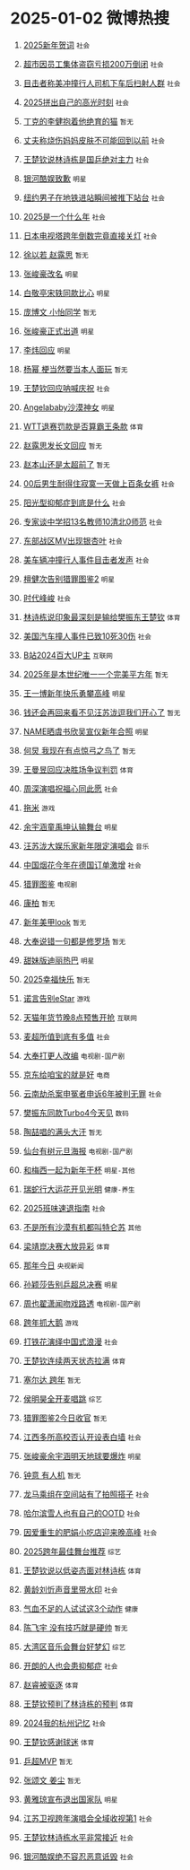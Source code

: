 # 2025-01-02 微博热搜 
1. [2025新年贺词](https://m.weibo.cn/search?containerid=100103type%3D1%26t%3D10%26q%3D%232025%E6%96%B0%E5%B9%B4%E8%B4%BA%E8%AF%8D%23&stream_entry_id=51&isnewpage=1&extparam=seat%3D1%26cate%3D10103%26q%3D%25232025%25E6%2596%25B0%25E5%25B9%25B4%25E8%25B4%25BA%25E8%25AF%258D%2523%26pos%3D0%26filter_type%3Drealtimehot%26stream_entry_id%3D51%26c_type%3D51%26dgr%3D0%26display_time%3D1735769682%26pre_seqid%3D173576968279803224577139) `社会` 

2. [超市因员工集体盗窃亏损200万倒闭](https://m.weibo.cn/search?containerid=100103type%3D1%26t%3D10%26q%3D%23%E8%B6%85%E5%B8%82%E5%9B%A0%E5%91%98%E5%B7%A5%E9%9B%86%E4%BD%93%E7%9B%97%E7%AA%83%E4%BA%8F%E6%8D%9F200%E4%B8%87%E5%80%92%E9%97%AD%23&stream_entry_id=31&isnewpage=1&extparam=seat%3D1%26q%3D%2523%25E8%25B6%2585%25E5%25B8%2582%25E5%259B%25A0%25E5%2591%2598%25E5%25B7%25A5%25E9%259B%2586%25E4%25BD%2593%25E7%259B%2597%25E7%25AA%2583%25E4%25BA%258F%25E6%258D%259F200%25E4%25B8%2587%25E5%2580%2592%25E9%2597%25AD%2523%26flag%3D2%26dgr%3D0%26filter_type%3Drealtimehot%26c_type%3D31%26realpos%3D1%26cate%3D5001%26pos%3D0%26band_rank%3D1%26stream_entry_id%3D31%26lcate%3D5001%26display_time%3D1735769682%26pre_seqid%3D173576968279803224577139) `社会` 

3. [目击者称美冲撞行人司机下车后扫射人群](https://m.weibo.cn/search?containerid=100103type%3D1%26t%3D10%26q%3D%23%E7%9B%AE%E5%87%BB%E8%80%85%E7%A7%B0%E7%BE%8E%E5%86%B2%E6%92%9E%E8%A1%8C%E4%BA%BA%E5%8F%B8%E6%9C%BA%E4%B8%8B%E8%BD%A6%E5%90%8E%E6%89%AB%E5%B0%84%E4%BA%BA%E7%BE%A4%23&stream_entry_id=31&isnewpage=1&extparam=seat%3D1%26q%3D%2523%25E7%259B%25AE%25E5%2587%25BB%25E8%2580%2585%25E7%25A7%25B0%25E7%25BE%258E%25E5%2586%25B2%25E6%2592%259E%25E8%25A1%258C%25E4%25BA%25BA%25E5%258F%25B8%25E6%259C%25BA%25E4%25B8%258B%25E8%25BD%25A6%25E5%2590%258E%25E6%2589%25AB%25E5%25B0%2584%25E4%25BA%25BA%25E7%25BE%25A4%2523%26flag%3D0%26dgr%3D0%26filter_type%3Drealtimehot%26c_type%3D31%26realpos%3D2%26cate%3D5001%26pos%3D1%26band_rank%3D2%26stream_entry_id%3D31%26lcate%3D5001%26display_time%3D1735769682%26pre_seqid%3D173576968279803224577139) `社会` 

4. [2025拼出自己的高光时刻](https://m.weibo.cn/search?containerid=100103type%3D1%26t%3D10%26q%3D%232025%E6%8B%BC%E5%87%BA%E8%87%AA%E5%B7%B1%E7%9A%84%E9%AB%98%E5%85%89%E6%97%B6%E5%88%BB%23&stream_entry_id=31&isnewpage=1&extparam=seat%3D1%26q%3D%25232025%25E6%258B%25BC%25E5%2587%25BA%25E8%2587%25AA%25E5%25B7%25B1%25E7%259A%2584%25E9%25AB%2598%25E5%2585%2589%25E6%2597%25B6%25E5%2588%25BB%2523%26flag%3D0%26dgr%3D0%26filter_type%3Drealtimehot%26c_type%3D31%26realpos%3D3%26cate%3D5001%26pos%3D2%26band_rank%3D3%26stream_entry_id%3D31%26lcate%3D5001%26display_time%3D1735769682%26pre_seqid%3D173576968279803224577139) `社会` 

5. [丁克的李健抱着他绝育的猫](https://m.weibo.cn/search?containerid=100103type%3D1%26t%3D10%26q%3D%E4%B8%81%E5%85%8B%E7%9A%84%E6%9D%8E%E5%81%A5%E6%8A%B1%E7%9D%80%E4%BB%96%E7%BB%9D%E8%82%B2%E7%9A%84%E7%8C%AB&stream_entry_id=31&isnewpage=1&extparam=seat%3D1%26q%3D%25E4%25B8%2581%25E5%2585%258B%25E7%259A%2584%25E6%259D%258E%25E5%2581%25A5%25E6%258A%25B1%25E7%259D%2580%25E4%25BB%2596%25E7%25BB%259D%25E8%2582%25B2%25E7%259A%2584%25E7%258C%25AB%26flag%3D2%26dgr%3D0%26filter_type%3Drealtimehot%26c_type%3D31%26realpos%3D4%26cate%3D5001%26pos%3D3%26band_rank%3D4%26stream_entry_id%3D31%26lcate%3D5001%26display_time%3D1735769682%26pre_seqid%3D173576968279803224577139) `暂无` 

6. [丈夫称烧伤妈妈皮肤不可能回到以前](https://m.weibo.cn/search?containerid=100103type%3D1%26t%3D10%26q%3D%23%E4%B8%88%E5%A4%AB%E7%A7%B0%E7%83%A7%E4%BC%A4%E5%A6%88%E5%A6%88%E7%9A%AE%E8%82%A4%E4%B8%8D%E5%8F%AF%E8%83%BD%E5%9B%9E%E5%88%B0%E4%BB%A5%E5%89%8D%23&stream_entry_id=31&isnewpage=1&extparam=seat%3D1%26q%3D%2523%25E4%25B8%2588%25E5%25A4%25AB%25E7%25A7%25B0%25E7%2583%25A7%25E4%25BC%25A4%25E5%25A6%2588%25E5%25A6%2588%25E7%259A%25AE%25E8%2582%25A4%25E4%25B8%258D%25E5%258F%25AF%25E8%2583%25BD%25E5%259B%259E%25E5%2588%25B0%25E4%25BB%25A5%25E5%2589%258D%2523%26flag%3D0%26dgr%3D0%26filter_type%3Drealtimehot%26c_type%3D31%26realpos%3D5%26cate%3D5001%26pos%3D4%26band_rank%3D5%26stream_entry_id%3D31%26lcate%3D5001%26display_time%3D1735769682%26pre_seqid%3D173576968279803224577139) `社会` 

7. [王楚钦说林诗栋是国乒绝对主力](https://m.weibo.cn/search?containerid=100103type%3D1%26t%3D10%26q%3D%23%E7%8E%8B%E6%A5%9A%E9%92%A6%E8%AF%B4%E6%9E%97%E8%AF%97%E6%A0%8B%E6%98%AF%E5%9B%BD%E4%B9%92%E7%BB%9D%E5%AF%B9%E4%B8%BB%E5%8A%9B%23&stream_entry_id=31&isnewpage=1&extparam=seat%3D1%26q%3D%2523%25E7%258E%258B%25E6%25A5%259A%25E9%2592%25A6%25E8%25AF%25B4%25E6%259E%2597%25E8%25AF%2597%25E6%25A0%258B%25E6%2598%25AF%25E5%259B%25BD%25E4%25B9%2592%25E7%25BB%259D%25E5%25AF%25B9%25E4%25B8%25BB%25E5%258A%259B%2523%26flag%3D0%26dgr%3D0%26filter_type%3Drealtimehot%26c_type%3D31%26realpos%3D6%26cate%3D5001%26pos%3D5%26band_rank%3D6%26stream_entry_id%3D31%26lcate%3D5001%26display_time%3D1735769682%26pre_seqid%3D173576968279803224577139) `社会` 

8. [银河酷娱致歉](https://m.weibo.cn/search?containerid=100103type%3D1%26t%3D10%26q%3D%23%E9%93%B6%E6%B2%B3%E9%85%B7%E5%A8%B1%E8%87%B4%E6%AD%89%23&stream_entry_id=31&isnewpage=1&extparam=seat%3D1%26q%3D%2523%25E9%2593%25B6%25E6%25B2%25B3%25E9%2585%25B7%25E5%25A8%25B1%25E8%2587%25B4%25E6%25AD%2589%2523%26flag%3D16%26dgr%3D0%26filter_type%3Drealtimehot%26c_type%3D31%26realpos%3D7%26cate%3D5001%26pos%3D6%26band_rank%3D7%26stream_entry_id%3D31%26lcate%3D5001%26display_time%3D1735769682%26pre_seqid%3D173576968279803224577139) `明星` 

9. [纽约男子在地铁进站瞬间被推下站台](https://m.weibo.cn/search?containerid=100103type%3D1%26t%3D10%26q%3D%23%E7%BA%BD%E7%BA%A6%E7%94%B7%E5%AD%90%E5%9C%A8%E5%9C%B0%E9%93%81%E8%BF%9B%E7%AB%99%E7%9E%AC%E9%97%B4%E8%A2%AB%E6%8E%A8%E4%B8%8B%E7%AB%99%E5%8F%B0%23&stream_entry_id=31&isnewpage=1&extparam=seat%3D1%26q%3D%2523%25E7%25BA%25BD%25E7%25BA%25A6%25E7%2594%25B7%25E5%25AD%2590%25E5%259C%25A8%25E5%259C%25B0%25E9%2593%2581%25E8%25BF%259B%25E7%25AB%2599%25E7%259E%25AC%25E9%2597%25B4%25E8%25A2%25AB%25E6%258E%25A8%25E4%25B8%258B%25E7%25AB%2599%25E5%258F%25B0%2523%26flag%3D0%26dgr%3D0%26filter_type%3Drealtimehot%26c_type%3D31%26realpos%3D8%26cate%3D5001%26pos%3D7%26band_rank%3D8%26stream_entry_id%3D31%26lcate%3D5001%26display_time%3D1735769682%26pre_seqid%3D173576968279803224577139) `社会` 

10. [2025是一个什么年](https://m.weibo.cn/search?containerid=100103type%3D1%26t%3D10%26q%3D%232025%E6%98%AF%E4%B8%80%E4%B8%AA%E4%BB%80%E4%B9%88%E5%B9%B4%23&stream_entry_id=31&isnewpage=1&extparam=seat%3D1%26q%3D%25232025%25E6%2598%25AF%25E4%25B8%2580%25E4%25B8%25AA%25E4%25BB%2580%25E4%25B9%2588%25E5%25B9%25B4%2523%26flag%3D0%26dgr%3D0%26filter_type%3Drealtimehot%26c_type%3D31%26realpos%3D9%26cate%3D5001%26pos%3D8%26band_rank%3D9%26stream_entry_id%3D31%26lcate%3D5001%26display_time%3D1735769682%26pre_seqid%3D173576968279803224577139) `社会` 

11. [日本电视塔跨年倒数完竟直接关灯](https://m.weibo.cn/search?containerid=100103type%3D1%26t%3D10%26q%3D%23%E6%97%A5%E6%9C%AC%E7%94%B5%E8%A7%86%E5%A1%94%E8%B7%A8%E5%B9%B4%E5%80%92%E6%95%B0%E5%AE%8C%E7%AB%9F%E7%9B%B4%E6%8E%A5%E5%85%B3%E7%81%AF%23&stream_entry_id=31&isnewpage=1&extparam=seat%3D1%26q%3D%2523%25E6%2597%25A5%25E6%259C%25AC%25E7%2594%25B5%25E8%25A7%2586%25E5%25A1%2594%25E8%25B7%25A8%25E5%25B9%25B4%25E5%2580%2592%25E6%2595%25B0%25E5%25AE%258C%25E7%25AB%259F%25E7%259B%25B4%25E6%258E%25A5%25E5%2585%25B3%25E7%2581%25AF%2523%26flag%3D0%26dgr%3D0%26filter_type%3Drealtimehot%26c_type%3D31%26realpos%3D10%26cate%3D5001%26pos%3D9%26band_rank%3D10%26stream_entry_id%3D31%26lcate%3D5001%26display_time%3D1735769682%26pre_seqid%3D173576968279803224577139) `社会` 

12. [徐以若 赵露思](https://m.weibo.cn/search?containerid=100103type%3D1%26t%3D10%26q%3D%E5%BE%90%E4%BB%A5%E8%8B%A5+%E8%B5%B5%E9%9C%B2%E6%80%9D&stream_entry_id=31&isnewpage=1&extparam=seat%3D1%26q%3D%25E5%25BE%2590%25E4%25BB%25A5%25E8%258B%25A5%2520%25E8%25B5%25B5%25E9%259C%25B2%25E6%2580%259D%26flag%3D2%26dgr%3D0%26filter_type%3Drealtimehot%26c_type%3D31%26realpos%3D11%26cate%3D5001%26pos%3D10%26band_rank%3D11%26stream_entry_id%3D31%26lcate%3D5001%26display_time%3D1735769682%26pre_seqid%3D173576968279803224577139) `暂无` 

13. [张峻豪改名](https://m.weibo.cn/search?containerid=100103type%3D1%26t%3D10%26q%3D%23%E5%BC%A0%E5%B3%BB%E8%B1%AA%E6%94%B9%E5%90%8D%23&stream_entry_id=31&isnewpage=1&extparam=seat%3D1%26q%3D%2523%25E5%25BC%25A0%25E5%25B3%25BB%25E8%25B1%25AA%25E6%2594%25B9%25E5%2590%258D%2523%26flag%3D0%26dgr%3D0%26filter_type%3Drealtimehot%26c_type%3D31%26realpos%3D12%26cate%3D5001%26pos%3D11%26band_rank%3D12%26stream_entry_id%3D31%26lcate%3D5001%26display_time%3D1735769682%26pre_seqid%3D173576968279803224577139) `明星` 

14. [白敬亭宋轶同款比心](https://m.weibo.cn/search?containerid=100103type%3D1%26t%3D10%26q%3D%23%E7%99%BD%E6%95%AC%E4%BA%AD%E5%AE%8B%E8%BD%B6%E5%90%8C%E6%AC%BE%E6%AF%94%E5%BF%83%23&stream_entry_id=31&isnewpage=1&extparam=seat%3D1%26q%3D%2523%25E7%2599%25BD%25E6%2595%25AC%25E4%25BA%25AD%25E5%25AE%258B%25E8%25BD%25B6%25E5%2590%258C%25E6%25AC%25BE%25E6%25AF%2594%25E5%25BF%2583%2523%26flag%3D0%26dgr%3D0%26filter_type%3Drealtimehot%26c_type%3D31%26realpos%3D13%26cate%3D5001%26pos%3D12%26band_rank%3D13%26stream_entry_id%3D31%26lcate%3D5001%26display_time%3D1735769682%26pre_seqid%3D173576968279803224577139) `明星` 

15. [庞博文 小怡同学](https://m.weibo.cn/search?containerid=100103type%3D1%26t%3D10%26q%3D%E5%BA%9E%E5%8D%9A%E6%96%87+%E5%B0%8F%E6%80%A1%E5%90%8C%E5%AD%A6&stream_entry_id=31&isnewpage=1&extparam=seat%3D1%26q%3D%25E5%25BA%259E%25E5%258D%259A%25E6%2596%2587%2520%25E5%25B0%258F%25E6%2580%25A1%25E5%2590%258C%25E5%25AD%25A6%26flag%3D0%26dgr%3D0%26filter_type%3Drealtimehot%26c_type%3D31%26realpos%3D14%26cate%3D5001%26pos%3D13%26band_rank%3D14%26stream_entry_id%3D31%26lcate%3D5001%26display_time%3D1735769682%26pre_seqid%3D173576968279803224577139) `暂无` 

16. [张峻豪正式出道](https://m.weibo.cn/search?containerid=100103type%3D1%26t%3D10%26q%3D%23%E5%BC%A0%E5%B3%BB%E8%B1%AA%E6%AD%A3%E5%BC%8F%E5%87%BA%E9%81%93%23&stream_entry_id=31&isnewpage=1&extparam=seat%3D1%26q%3D%2523%25E5%25BC%25A0%25E5%25B3%25BB%25E8%25B1%25AA%25E6%25AD%25A3%25E5%25BC%258F%25E5%2587%25BA%25E9%2581%2593%2523%26flag%3D0%26dgr%3D0%26filter_type%3Drealtimehot%26c_type%3D31%26realpos%3D15%26cate%3D5001%26pos%3D14%26band_rank%3D15%26stream_entry_id%3D31%26lcate%3D5001%26display_time%3D1735769682%26pre_seqid%3D173576968279803224577139) `明星` 

17. [李炜回应](https://m.weibo.cn/search?containerid=100103type%3D1%26t%3D10%26q%3D%23%E6%9D%8E%E7%82%9C%E5%9B%9E%E5%BA%94%23&stream_entry_id=31&isnewpage=1&extparam=seat%3D1%26q%3D%2523%25E6%259D%258E%25E7%2582%259C%25E5%259B%259E%25E5%25BA%2594%2523%26flag%3D0%26dgr%3D0%26filter_type%3Drealtimehot%26c_type%3D31%26realpos%3D16%26cate%3D5001%26pos%3D15%26band_rank%3D16%26stream_entry_id%3D31%26lcate%3D5001%26display_time%3D1735769682%26pre_seqid%3D173576968279803224577139) `明星` 

18. [杨幂 梗当然要当本人面玩](https://m.weibo.cn/search?containerid=100103type%3D1%26t%3D10%26q%3D%E6%9D%A8%E5%B9%82+%E6%A2%97%E5%BD%93%E7%84%B6%E8%A6%81%E5%BD%93%E6%9C%AC%E4%BA%BA%E9%9D%A2%E7%8E%A9&stream_entry_id=31&isnewpage=1&extparam=seat%3D1%26q%3D%25E6%259D%25A8%25E5%25B9%2582%2520%25E6%25A2%2597%25E5%25BD%2593%25E7%2584%25B6%25E8%25A6%2581%25E5%25BD%2593%25E6%259C%25AC%25E4%25BA%25BA%25E9%259D%25A2%25E7%258E%25A9%26flag%3D0%26dgr%3D0%26filter_type%3Drealtimehot%26c_type%3D31%26realpos%3D17%26cate%3D5001%26pos%3D16%26band_rank%3D17%26stream_entry_id%3D31%26lcate%3D5001%26display_time%3D1735769682%26pre_seqid%3D173576968279803224577139) `暂无` 

19. [王楚钦回应呐喊庆祝](https://m.weibo.cn/search?containerid=100103type%3D1%26t%3D10%26q%3D%23%E7%8E%8B%E6%A5%9A%E9%92%A6%E5%9B%9E%E5%BA%94%E5%91%90%E5%96%8A%E5%BA%86%E7%A5%9D%23&stream_entry_id=31&isnewpage=1&extparam=seat%3D1%26q%3D%2523%25E7%258E%258B%25E6%25A5%259A%25E9%2592%25A6%25E5%259B%259E%25E5%25BA%2594%25E5%2591%2590%25E5%2596%258A%25E5%25BA%2586%25E7%25A5%259D%2523%26flag%3D0%26dgr%3D0%26filter_type%3Drealtimehot%26c_type%3D31%26realpos%3D18%26cate%3D5001%26pos%3D17%26band_rank%3D18%26stream_entry_id%3D31%26lcate%3D5001%26display_time%3D1735769682%26pre_seqid%3D173576968279803224577139) `社会` 

20. [Angelababy沙漠神女](https://m.weibo.cn/search?containerid=100103type%3D1%26t%3D10%26q%3D%23Angelababy%E6%B2%99%E6%BC%A0%E7%A5%9E%E5%A5%B3%23&stream_entry_id=31&isnewpage=1&extparam=seat%3D1%26q%3D%2523Angelababy%25E6%25B2%2599%25E6%25BC%25A0%25E7%25A5%259E%25E5%25A5%25B3%2523%26flag%3D0%26dgr%3D0%26filter_type%3Drealtimehot%26c_type%3D31%26realpos%3D19%26cate%3D5001%26pos%3D18%26band_rank%3D19%26stream_entry_id%3D31%26lcate%3D5001%26display_time%3D1735769682%26pre_seqid%3D173576968279803224577139) `明星` 

21. [WTT退赛罚款是否算霸王条款](https://m.weibo.cn/search?containerid=100103type%3D1%26t%3D10%26q%3D%23WTT%E9%80%80%E8%B5%9B%E7%BD%9A%E6%AC%BE%E6%98%AF%E5%90%A6%E7%AE%97%E9%9C%B8%E7%8E%8B%E6%9D%A1%E6%AC%BE%23&stream_entry_id=31&isnewpage=1&extparam=seat%3D1%26q%3D%2523WTT%25E9%2580%2580%25E8%25B5%259B%25E7%25BD%259A%25E6%25AC%25BE%25E6%2598%25AF%25E5%2590%25A6%25E7%25AE%2597%25E9%259C%25B8%25E7%258E%258B%25E6%259D%25A1%25E6%25AC%25BE%2523%26flag%3D0%26dgr%3D0%26filter_type%3Drealtimehot%26c_type%3D31%26realpos%3D20%26cate%3D5001%26pos%3D19%26band_rank%3D20%26stream_entry_id%3D31%26lcate%3D5001%26display_time%3D1735769682%26pre_seqid%3D173576968279803224577139) `体育` 

22. [赵露思发长文回应](https://m.weibo.cn/search?containerid=100103type%3D1%26t%3D10%26q%3D%E8%B5%B5%E9%9C%B2%E6%80%9D%E5%8F%91%E9%95%BF%E6%96%87%E5%9B%9E%E5%BA%94&stream_entry_id=31&isnewpage=1&extparam=seat%3D1%26q%3D%25E8%25B5%25B5%25E9%259C%25B2%25E6%2580%259D%25E5%258F%2591%25E9%2595%25BF%25E6%2596%2587%25E5%259B%259E%25E5%25BA%2594%26flag%3D2%26dgr%3D0%26filter_type%3Drealtimehot%26c_type%3D31%26realpos%3D21%26cate%3D5001%26pos%3D20%26band_rank%3D21%26stream_entry_id%3D31%26lcate%3D5001%26display_time%3D1735769682%26pre_seqid%3D173576968279803224577139) `暂无` 

23. [赵本山还是太超前了](https://m.weibo.cn/search?containerid=100103type%3D1%26t%3D10%26q%3D%E8%B5%B5%E6%9C%AC%E5%B1%B1%E8%BF%98%E6%98%AF%E5%A4%AA%E8%B6%85%E5%89%8D%E4%BA%86&stream_entry_id=31&isnewpage=1&extparam=seat%3D1%26q%3D%25E8%25B5%25B5%25E6%259C%25AC%25E5%25B1%25B1%25E8%25BF%2598%25E6%2598%25AF%25E5%25A4%25AA%25E8%25B6%2585%25E5%2589%258D%25E4%25BA%2586%26flag%3D0%26dgr%3D0%26filter_type%3Drealtimehot%26c_type%3D31%26realpos%3D22%26cate%3D5001%26pos%3D21%26band_rank%3D22%26stream_entry_id%3D31%26lcate%3D5001%26display_time%3D1735769682%26pre_seqid%3D173576968279803224577139) `暂无` 

24. [00后男生耐得住寂寞一天做上百条女裤](https://m.weibo.cn/search?containerid=100103type%3D1%26t%3D10%26q%3D%2300%E5%90%8E%E7%94%B7%E7%94%9F%E8%80%90%E5%BE%97%E4%BD%8F%E5%AF%82%E5%AF%9E%E4%B8%80%E5%A4%A9%E5%81%9A%E4%B8%8A%E7%99%BE%E6%9D%A1%E5%A5%B3%E8%A3%A4%23&stream_entry_id=31&isnewpage=1&extparam=seat%3D1%26q%3D%252300%25E5%2590%258E%25E7%2594%25B7%25E7%2594%259F%25E8%2580%2590%25E5%25BE%2597%25E4%25BD%258F%25E5%25AF%2582%25E5%25AF%259E%25E4%25B8%2580%25E5%25A4%25A9%25E5%2581%259A%25E4%25B8%258A%25E7%2599%25BE%25E6%259D%25A1%25E5%25A5%25B3%25E8%25A3%25A4%2523%26flag%3D0%26dgr%3D0%26filter_type%3Drealtimehot%26c_type%3D31%26realpos%3D23%26cate%3D5001%26pos%3D22%26band_rank%3D23%26stream_entry_id%3D31%26lcate%3D5001%26display_time%3D1735769682%26pre_seqid%3D173576968279803224577139) `社会` 

25. [阳光型抑郁症到底是什么](https://m.weibo.cn/search?containerid=100103type%3D1%26t%3D10%26q%3D%23%E9%98%B3%E5%85%89%E5%9E%8B%E6%8A%91%E9%83%81%E7%97%87%E5%88%B0%E5%BA%95%E6%98%AF%E4%BB%80%E4%B9%88%23&stream_entry_id=31&isnewpage=1&extparam=seat%3D1%26q%3D%2523%25E9%2598%25B3%25E5%2585%2589%25E5%259E%258B%25E6%258A%2591%25E9%2583%2581%25E7%2597%2587%25E5%2588%25B0%25E5%25BA%2595%25E6%2598%25AF%25E4%25BB%2580%25E4%25B9%2588%2523%26flag%3D0%26dgr%3D0%26filter_type%3Drealtimehot%26c_type%3D31%26realpos%3D24%26cate%3D5001%26pos%3D23%26band_rank%3D24%26stream_entry_id%3D31%26lcate%3D5001%26display_time%3D1735769682%26pre_seqid%3D173576968279803224577139) `社会` 

26. [专家谈中学招13名教师10清北0师范](https://m.weibo.cn/search?containerid=100103type%3D1%26t%3D10%26q%3D%23%E4%B8%93%E5%AE%B6%E8%B0%88%E4%B8%AD%E5%AD%A6%E6%8B%9B13%E5%90%8D%E6%95%99%E5%B8%8810%E6%B8%85%E5%8C%970%E5%B8%88%E8%8C%83%23&stream_entry_id=31&isnewpage=1&extparam=seat%3D1%26q%3D%2523%25E4%25B8%2593%25E5%25AE%25B6%25E8%25B0%2588%25E4%25B8%25AD%25E5%25AD%25A6%25E6%258B%259B13%25E5%2590%258D%25E6%2595%2599%25E5%25B8%258810%25E6%25B8%2585%25E5%258C%25970%25E5%25B8%2588%25E8%258C%2583%2523%26flag%3D1%26dgr%3D0%26filter_type%3Drealtimehot%26c_type%3D31%26realpos%3D25%26cate%3D5001%26pos%3D24%26band_rank%3D25%26stream_entry_id%3D31%26lcate%3D5001%26display_time%3D1735769682%26pre_seqid%3D173576968279803224577139) `社会` 

27. [东部战区MV出现银杏叶](https://m.weibo.cn/search?containerid=100103type%3D1%26t%3D10%26q%3D%23%E4%B8%9C%E9%83%A8%E6%88%98%E5%8C%BAMV%E5%87%BA%E7%8E%B0%E9%93%B6%E6%9D%8F%E5%8F%B6%23&stream_entry_id=31&isnewpage=1&extparam=seat%3D1%26q%3D%2523%25E4%25B8%259C%25E9%2583%25A8%25E6%2588%2598%25E5%258C%25BAMV%25E5%2587%25BA%25E7%258E%25B0%25E9%2593%25B6%25E6%259D%258F%25E5%258F%25B6%2523%26flag%3D0%26dgr%3D0%26filter_type%3Drealtimehot%26c_type%3D31%26realpos%3D26%26cate%3D5001%26pos%3D25%26band_rank%3D26%26stream_entry_id%3D31%26lcate%3D5001%26display_time%3D1735769682%26pre_seqid%3D173576968279803224577139) `社会` 

28. [美车辆冲撞行人事件目击者发声](https://m.weibo.cn/search?containerid=100103type%3D1%26t%3D10%26q%3D%23%E7%BE%8E%E8%BD%A6%E8%BE%86%E5%86%B2%E6%92%9E%E8%A1%8C%E4%BA%BA%E4%BA%8B%E4%BB%B6%E7%9B%AE%E5%87%BB%E8%80%85%E5%8F%91%E5%A3%B0%23&stream_entry_id=31&isnewpage=1&extparam=seat%3D1%26q%3D%2523%25E7%25BE%258E%25E8%25BD%25A6%25E8%25BE%2586%25E5%2586%25B2%25E6%2592%259E%25E8%25A1%258C%25E4%25BA%25BA%25E4%25BA%258B%25E4%25BB%25B6%25E7%259B%25AE%25E5%2587%25BB%25E8%2580%2585%25E5%258F%2591%25E5%25A3%25B0%2523%26flag%3D0%26dgr%3D0%26filter_type%3Drealtimehot%26c_type%3D31%26realpos%3D27%26cate%3D5001%26pos%3D26%26band_rank%3D27%26stream_entry_id%3D31%26lcate%3D5001%26display_time%3D1735769682%26pre_seqid%3D173576968279803224577139) `社会` 

29. [檀健次告别猎罪图鉴2](https://m.weibo.cn/search?containerid=100103type%3D1%26t%3D10%26q%3D%23%E6%AA%80%E5%81%A5%E6%AC%A1%E5%91%8A%E5%88%AB%E7%8C%8E%E7%BD%AA%E5%9B%BE%E9%89%B42%23&stream_entry_id=31&isnewpage=1&extparam=seat%3D1%26q%3D%2523%25E6%25AA%2580%25E5%2581%25A5%25E6%25AC%25A1%25E5%2591%258A%25E5%2588%25AB%25E7%258C%258E%25E7%25BD%25AA%25E5%259B%25BE%25E9%2589%25B42%2523%26flag%3D0%26dgr%3D0%26filter_type%3Drealtimehot%26c_type%3D31%26realpos%3D28%26cate%3D5001%26pos%3D27%26band_rank%3D28%26stream_entry_id%3D31%26lcate%3D5001%26display_time%3D1735769682%26pre_seqid%3D173576968279803224577139) `明星` 

30. [时代峰峻](https://m.weibo.cn/search?containerid=100103type%3D1%26t%3D10%26q%3D%E6%97%B6%E4%BB%A3%E5%B3%B0%E5%B3%BB&stream_entry_id=31&isnewpage=1&extparam=seat%3D1%26q%3D%25E6%2597%25B6%25E4%25BB%25A3%25E5%25B3%25B0%25E5%25B3%25BB%26flag%3D0%26dgr%3D0%26filter_type%3Drealtimehot%26c_type%3D31%26realpos%3D29%26cate%3D5001%26pos%3D28%26band_rank%3D29%26stream_entry_id%3D31%26lcate%3D5001%26display_time%3D1735769682%26pre_seqid%3D173576968279803224577139) `社会` 

31. [林诗栋说印象最深刻是输给樊振东王楚钦](https://m.weibo.cn/search?containerid=100103type%3D1%26t%3D10%26q%3D%23%E6%9E%97%E8%AF%97%E6%A0%8B%E8%AF%B4%E5%8D%B0%E8%B1%A1%E6%9C%80%E6%B7%B1%E5%88%BB%E6%98%AF%E8%BE%93%E7%BB%99%E6%A8%8A%E6%8C%AF%E4%B8%9C%E7%8E%8B%E6%A5%9A%E9%92%A6%23&stream_entry_id=31&isnewpage=1&extparam=seat%3D1%26q%3D%2523%25E6%259E%2597%25E8%25AF%2597%25E6%25A0%258B%25E8%25AF%25B4%25E5%258D%25B0%25E8%25B1%25A1%25E6%259C%2580%25E6%25B7%25B1%25E5%2588%25BB%25E6%2598%25AF%25E8%25BE%2593%25E7%25BB%2599%25E6%25A8%258A%25E6%258C%25AF%25E4%25B8%259C%25E7%258E%258B%25E6%25A5%259A%25E9%2592%25A6%2523%26flag%3D0%26dgr%3D0%26filter_type%3Drealtimehot%26c_type%3D31%26realpos%3D30%26cate%3D5001%26pos%3D29%26band_rank%3D30%26stream_entry_id%3D31%26lcate%3D5001%26display_time%3D1735769682%26pre_seqid%3D173576968279803224577139) `体育` 

32. [美国汽车撞人事件已致10死30伤](https://m.weibo.cn/search?containerid=100103type%3D1%26t%3D10%26q%3D%23%E7%BE%8E%E5%9B%BD%E6%B1%BD%E8%BD%A6%E6%92%9E%E4%BA%BA%E4%BA%8B%E4%BB%B6%E5%B7%B2%E8%87%B410%E6%AD%BB30%E4%BC%A4%23&stream_entry_id=31&isnewpage=1&extparam=seat%3D1%26q%3D%2523%25E7%25BE%258E%25E5%259B%25BD%25E6%25B1%25BD%25E8%25BD%25A6%25E6%2592%259E%25E4%25BA%25BA%25E4%25BA%258B%25E4%25BB%25B6%25E5%25B7%25B2%25E8%2587%25B410%25E6%25AD%25BB30%25E4%25BC%25A4%2523%26flag%3D0%26dgr%3D0%26filter_type%3Drealtimehot%26c_type%3D31%26realpos%3D31%26cate%3D5001%26pos%3D30%26band_rank%3D31%26stream_entry_id%3D31%26lcate%3D5001%26display_time%3D1735769682%26pre_seqid%3D173576968279803224577139) `社会` 

33. [B站2024百大UP主](https://m.weibo.cn/search?containerid=100103type%3D1%26t%3D10%26q%3D%23B%E7%AB%992024%E7%99%BE%E5%A4%A7UP%E4%B8%BB%23&stream_entry_id=31&isnewpage=1&extparam=seat%3D1%26q%3D%2523B%25E7%25AB%25992024%25E7%2599%25BE%25E5%25A4%25A7UP%25E4%25B8%25BB%2523%26flag%3D0%26dgr%3D0%26filter_type%3Drealtimehot%26c_type%3D31%26realpos%3D32%26cate%3D5001%26pos%3D31%26band_rank%3D32%26stream_entry_id%3D31%26lcate%3D5001%26display_time%3D1735769682%26pre_seqid%3D173576968279803224577139) `互联网` 

34. [2025年是本世纪唯一一个完美平方年](https://m.weibo.cn/search?containerid=100103type%3D1%26t%3D10%26q%3D2025%E5%B9%B4%E6%98%AF%E6%9C%AC%E4%B8%96%E7%BA%AA%E5%94%AF%E4%B8%80%E4%B8%80%E4%B8%AA%E5%AE%8C%E7%BE%8E%E5%B9%B3%E6%96%B9%E5%B9%B4&stream_entry_id=31&isnewpage=1&extparam=seat%3D1%26q%3D2025%25E5%25B9%25B4%25E6%2598%25AF%25E6%259C%25AC%25E4%25B8%2596%25E7%25BA%25AA%25E5%2594%25AF%25E4%25B8%2580%25E4%25B8%2580%25E4%25B8%25AA%25E5%25AE%258C%25E7%25BE%258E%25E5%25B9%25B3%25E6%2596%25B9%25E5%25B9%25B4%26flag%3D0%26dgr%3D0%26filter_type%3Drealtimehot%26c_type%3D31%26realpos%3D33%26cate%3D5001%26pos%3D32%26band_rank%3D33%26stream_entry_id%3D31%26lcate%3D5001%26display_time%3D1735769682%26pre_seqid%3D173576968279803224577139) `暂无` 

35. [王一博新年快乐勇攀高峰](https://m.weibo.cn/search?containerid=100103type%3D1%26t%3D10%26q%3D%23%E7%8E%8B%E4%B8%80%E5%8D%9A%E6%96%B0%E5%B9%B4%E5%BF%AB%E4%B9%90%E5%8B%87%E6%94%80%E9%AB%98%E5%B3%B0%23&stream_entry_id=31&isnewpage=1&extparam=seat%3D1%26q%3D%2523%25E7%258E%258B%25E4%25B8%2580%25E5%258D%259A%25E6%2596%25B0%25E5%25B9%25B4%25E5%25BF%25AB%25E4%25B9%2590%25E5%258B%2587%25E6%2594%2580%25E9%25AB%2598%25E5%25B3%25B0%2523%26flag%3D1%26dgr%3D0%26filter_type%3Drealtimehot%26c_type%3D31%26realpos%3D34%26cate%3D5001%26pos%3D33%26band_rank%3D34%26stream_entry_id%3D31%26lcate%3D5001%26display_time%3D1735769682%26pre_seqid%3D173576968279803224577139) `明星` 

36. [钱还会再回来看不见汪苏泷逗我们开心了](https://m.weibo.cn/search?containerid=100103type%3D1%26t%3D10%26q%3D%E9%92%B1%E8%BF%98%E4%BC%9A%E5%86%8D%E5%9B%9E%E6%9D%A5%E7%9C%8B%E4%B8%8D%E8%A7%81%E6%B1%AA%E8%8B%8F%E6%B3%B7%E9%80%97%E6%88%91%E4%BB%AC%E5%BC%80%E5%BF%83%E4%BA%86&stream_entry_id=31&isnewpage=1&extparam=seat%3D1%26q%3D%25E9%2592%25B1%25E8%25BF%2598%25E4%25BC%259A%25E5%2586%258D%25E5%259B%259E%25E6%259D%25A5%25E7%259C%258B%25E4%25B8%258D%25E8%25A7%2581%25E6%25B1%25AA%25E8%258B%258F%25E6%25B3%25B7%25E9%2580%2597%25E6%2588%2591%25E4%25BB%25AC%25E5%25BC%2580%25E5%25BF%2583%25E4%25BA%2586%26flag%3D0%26dgr%3D0%26filter_type%3Drealtimehot%26c_type%3D31%26realpos%3D35%26cate%3D5001%26pos%3D34%26band_rank%3D35%26stream_entry_id%3D31%26lcate%3D5001%26display_time%3D1735769682%26pre_seqid%3D173576968279803224577139) `暂无` 

37. [NAME晒虞书欣吴宣仪新年合照](https://m.weibo.cn/search?containerid=100103type%3D1%26t%3D10%26q%3DNAME%E6%99%92%E8%99%9E%E4%B9%A6%E6%AC%A3%E5%90%B4%E5%AE%A3%E4%BB%AA%E6%96%B0%E5%B9%B4%E5%90%88%E7%85%A7&stream_entry_id=31&isnewpage=1&extparam=seat%3D1%26q%3DNAME%25E6%2599%2592%25E8%2599%259E%25E4%25B9%25A6%25E6%25AC%25A3%25E5%2590%25B4%25E5%25AE%25A3%25E4%25BB%25AA%25E6%2596%25B0%25E5%25B9%25B4%25E5%2590%2588%25E7%2585%25A7%26flag%3D0%26dgr%3D0%26filter_type%3Drealtimehot%26c_type%3D31%26realpos%3D36%26cate%3D5001%26pos%3D35%26band_rank%3D36%26stream_entry_id%3D31%26lcate%3D5001%26display_time%3D1735769682%26pre_seqid%3D173576968279803224577139) `明星` 

38. [何炅 我现在有点惊弓之鸟了](https://m.weibo.cn/search?containerid=100103type%3D1%26t%3D10%26q%3D%E4%BD%95%E7%82%85+%E6%88%91%E7%8E%B0%E5%9C%A8%E6%9C%89%E7%82%B9%E6%83%8A%E5%BC%93%E4%B9%8B%E9%B8%9F%E4%BA%86&stream_entry_id=31&isnewpage=1&extparam=seat%3D1%26q%3D%25E4%25BD%2595%25E7%2582%2585%2520%25E6%2588%2591%25E7%258E%25B0%25E5%259C%25A8%25E6%259C%2589%25E7%2582%25B9%25E6%2583%258A%25E5%25BC%2593%25E4%25B9%258B%25E9%25B8%259F%25E4%25BA%2586%26flag%3D0%26dgr%3D0%26filter_type%3Drealtimehot%26c_type%3D31%26realpos%3D37%26cate%3D5001%26pos%3D36%26band_rank%3D37%26stream_entry_id%3D31%26lcate%3D5001%26display_time%3D1735769682%26pre_seqid%3D173576968279803224577139) `暂无` 

39. [王曼昱回应决胜场争议判罚](https://m.weibo.cn/search?containerid=100103type%3D1%26t%3D10%26q%3D%23%E7%8E%8B%E6%9B%BC%E6%98%B1%E5%9B%9E%E5%BA%94%E5%86%B3%E8%83%9C%E5%9C%BA%E4%BA%89%E8%AE%AE%E5%88%A4%E7%BD%9A%23&stream_entry_id=31&isnewpage=1&extparam=seat%3D1%26q%3D%2523%25E7%258E%258B%25E6%259B%25BC%25E6%2598%25B1%25E5%259B%259E%25E5%25BA%2594%25E5%2586%25B3%25E8%2583%259C%25E5%259C%25BA%25E4%25BA%2589%25E8%25AE%25AE%25E5%2588%25A4%25E7%25BD%259A%2523%26flag%3D0%26dgr%3D0%26filter_type%3Drealtimehot%26c_type%3D31%26realpos%3D38%26cate%3D5001%26pos%3D37%26band_rank%3D38%26stream_entry_id%3D31%26lcate%3D5001%26display_time%3D1735769682%26pre_seqid%3D173576968279803224577139) `体育` 

40. [周深演唱祝福心同此愿](https://m.weibo.cn/search?containerid=100103type%3D1%26t%3D10%26q%3D%23%E5%91%A8%E6%B7%B1%E6%BC%94%E5%94%B1%E7%A5%9D%E7%A6%8F%E5%BF%83%E5%90%8C%E6%AD%A4%E6%84%BF%23&stream_entry_id=31&isnewpage=1&extparam=seat%3D1%26q%3D%2523%25E5%2591%25A8%25E6%25B7%25B1%25E6%25BC%2594%25E5%2594%25B1%25E7%25A5%259D%25E7%25A6%258F%25E5%25BF%2583%25E5%2590%258C%25E6%25AD%25A4%25E6%2584%25BF%2523%26flag%3D0%26dgr%3D0%26filter_type%3Drealtimehot%26c_type%3D31%26realpos%3D39%26cate%3D5001%26pos%3D38%26band_rank%3D39%26stream_entry_id%3D31%26lcate%3D5001%26display_time%3D1735769682%26pre_seqid%3D173576968279803224577139) `社会` 

41. [拖米](https://m.weibo.cn/search?containerid=100103type%3D1%26t%3D10%26q%3D%E6%8B%96%E7%B1%B3&stream_entry_id=31&isnewpage=1&extparam=seat%3D1%26q%3D%25E6%258B%2596%25E7%25B1%25B3%26flag%3D0%26dgr%3D0%26filter_type%3Drealtimehot%26c_type%3D31%26realpos%3D40%26cate%3D5001%26pos%3D39%26band_rank%3D40%26stream_entry_id%3D31%26lcate%3D5001%26display_time%3D1735769682%26pre_seqid%3D173576968279803224577139) `游戏` 

42. [余宇涵童禹坤认输舞台](https://m.weibo.cn/search?containerid=100103type%3D1%26t%3D10%26q%3D%23%E4%BD%99%E5%AE%87%E6%B6%B5%E7%AB%A5%E7%A6%B9%E5%9D%A4%E8%AE%A4%E8%BE%93%E8%88%9E%E5%8F%B0%23&stream_entry_id=31&isnewpage=1&extparam=seat%3D1%26q%3D%2523%25E4%25BD%2599%25E5%25AE%2587%25E6%25B6%25B5%25E7%25AB%25A5%25E7%25A6%25B9%25E5%259D%25A4%25E8%25AE%25A4%25E8%25BE%2593%25E8%2588%259E%25E5%258F%25B0%2523%26flag%3D0%26dgr%3D0%26filter_type%3Drealtimehot%26c_type%3D31%26realpos%3D41%26cate%3D5001%26pos%3D40%26band_rank%3D41%26stream_entry_id%3D31%26lcate%3D5001%26display_time%3D1735769682%26pre_seqid%3D173576968279803224577139) `明星` 

43. [汪苏泷大娱乐家新年限定演唱会](https://m.weibo.cn/search?containerid=100103type%3D1%26t%3D10%26q%3D%23%E6%B1%AA%E8%8B%8F%E6%B3%B7%E5%A4%A7%E5%A8%B1%E4%B9%90%E5%AE%B6%E6%96%B0%E5%B9%B4%E9%99%90%E5%AE%9A%E6%BC%94%E5%94%B1%E4%BC%9A%23&stream_entry_id=31&isnewpage=1&extparam=seat%3D1%26q%3D%2523%25E6%25B1%25AA%25E8%258B%258F%25E6%25B3%25B7%25E5%25A4%25A7%25E5%25A8%25B1%25E4%25B9%2590%25E5%25AE%25B6%25E6%2596%25B0%25E5%25B9%25B4%25E9%2599%2590%25E5%25AE%259A%25E6%25BC%2594%25E5%2594%25B1%25E4%25BC%259A%2523%26flag%3D0%26dgr%3D0%26filter_type%3Drealtimehot%26c_type%3D31%26realpos%3D42%26cate%3D5001%26pos%3D41%26band_rank%3D42%26stream_entry_id%3D31%26lcate%3D5001%26display_time%3D1735769682%26pre_seqid%3D173576968279803224577139) `音乐` 

44. [中国烟花今年在德国订单激增](https://m.weibo.cn/search?containerid=100103type%3D1%26t%3D10%26q%3D%23%E4%B8%AD%E5%9B%BD%E7%83%9F%E8%8A%B1%E4%BB%8A%E5%B9%B4%E5%9C%A8%E5%BE%B7%E5%9B%BD%E8%AE%A2%E5%8D%95%E6%BF%80%E5%A2%9E%23&stream_entry_id=31&isnewpage=1&extparam=seat%3D1%26q%3D%2523%25E4%25B8%25AD%25E5%259B%25BD%25E7%2583%259F%25E8%258A%25B1%25E4%25BB%258A%25E5%25B9%25B4%25E5%259C%25A8%25E5%25BE%25B7%25E5%259B%25BD%25E8%25AE%25A2%25E5%258D%2595%25E6%25BF%2580%25E5%25A2%259E%2523%26flag%3D0%26dgr%3D0%26filter_type%3Drealtimehot%26c_type%3D31%26realpos%3D43%26cate%3D5001%26pos%3D42%26band_rank%3D43%26stream_entry_id%3D31%26lcate%3D5001%26display_time%3D1735769682%26pre_seqid%3D173576968279803224577139) `社会` 

45. [猎罪图鉴](https://m.weibo.cn/search?containerid=100103type%3D1%26t%3D10%26q%3D%E7%8C%8E%E7%BD%AA%E5%9B%BE%E9%89%B4&stream_entry_id=31&isnewpage=1&extparam=seat%3D1%26q%3D%25E7%258C%258E%25E7%25BD%25AA%25E5%259B%25BE%25E9%2589%25B4%26flag%3D0%26dgr%3D0%26filter_type%3Drealtimehot%26c_type%3D31%26realpos%3D44%26cate%3D5001%26pos%3D43%26band_rank%3D44%26stream_entry_id%3D31%26lcate%3D5001%26display_time%3D1735769682%26pre_seqid%3D173576968279803224577139) `电视剧` 

46. [康柏](https://m.weibo.cn/search?containerid=100103type%3D1%26t%3D10%26q%3D%E5%BA%B7%E6%9F%8F&stream_entry_id=31&isnewpage=1&extparam=seat%3D1%26q%3D%25E5%25BA%25B7%25E6%259F%258F%26flag%3D0%26dgr%3D0%26filter_type%3Drealtimehot%26c_type%3D31%26realpos%3D45%26cate%3D5001%26pos%3D44%26band_rank%3D45%26stream_entry_id%3D31%26lcate%3D5001%26display_time%3D1735769682%26pre_seqid%3D173576968279803224577139) `暂无` 

47. [新年美甲look](https://m.weibo.cn/search?containerid=100103type%3D1%26t%3D10%26q%3D%E6%96%B0%E5%B9%B4%E7%BE%8E%E7%94%B2look&stream_entry_id=31&isnewpage=1&extparam=seat%3D1%26q%3D%25E6%2596%25B0%25E5%25B9%25B4%25E7%25BE%258E%25E7%2594%25B2look%26flag%3D0%26dgr%3D0%26filter_type%3Drealtimehot%26c_type%3D31%26realpos%3D46%26cate%3D5001%26pos%3D45%26band_rank%3D46%26stream_entry_id%3D31%26lcate%3D5001%26display_time%3D1735769682%26pre_seqid%3D173576968279803224577139) `暂无` 

48. [大奉说错一句都是修罗场](https://m.weibo.cn/search?containerid=100103type%3D1%26t%3D10%26q%3D%E5%A4%A7%E5%A5%89%E8%AF%B4%E9%94%99%E4%B8%80%E5%8F%A5%E9%83%BD%E6%98%AF%E4%BF%AE%E7%BD%97%E5%9C%BA&stream_entry_id=31&isnewpage=1&extparam=seat%3D1%26q%3D%25E5%25A4%25A7%25E5%25A5%2589%25E8%25AF%25B4%25E9%2594%2599%25E4%25B8%2580%25E5%258F%25A5%25E9%2583%25BD%25E6%2598%25AF%25E4%25BF%25AE%25E7%25BD%2597%25E5%259C%25BA%26flag%3D0%26dgr%3D0%26filter_type%3Drealtimehot%26c_type%3D31%26realpos%3D47%26cate%3D5001%26pos%3D46%26band_rank%3D47%26stream_entry_id%3D31%26lcate%3D5001%26display_time%3D1735769682%26pre_seqid%3D173576968279803224577139) `暂无` 

49. [甜妹版迪丽热巴](https://m.weibo.cn/search?containerid=100103type%3D1%26t%3D10%26q%3D%23%E7%94%9C%E5%A6%B9%E7%89%88%E8%BF%AA%E4%B8%BD%E7%83%AD%E5%B7%B4%23&stream_entry_id=31&isnewpage=1&extparam=seat%3D1%26q%3D%2523%25E7%2594%259C%25E5%25A6%25B9%25E7%2589%2588%25E8%25BF%25AA%25E4%25B8%25BD%25E7%2583%25AD%25E5%25B7%25B4%2523%26flag%3D0%26dgr%3D0%26filter_type%3Drealtimehot%26c_type%3D31%26realpos%3D48%26cate%3D5001%26pos%3D47%26band_rank%3D48%26stream_entry_id%3D31%26lcate%3D5001%26display_time%3D1735769682%26pre_seqid%3D173576968279803224577139) `明星` 

50. [2025幸福快乐](https://m.weibo.cn/search?containerid=100103type%3D1%26t%3D10%26q%3D%232025%E5%B9%B8%E7%A6%8F%E5%BF%AB%E4%B9%90%23&stream_entry_id=31&isnewpage=1&extparam=seat%3D1%26q%3D%25232025%25E5%25B9%25B8%25E7%25A6%258F%25E5%25BF%25AB%25E4%25B9%2590%2523%26flag%3D0%26dgr%3D0%26filter_type%3Drealtimehot%26c_type%3D31%26realpos%3D49%26cate%3D5001%26pos%3D48%26band_rank%3D49%26stream_entry_id%3D31%26lcate%3D5001%26display_time%3D1735769682%26pre_seqid%3D173576968279803224577139) `暂无` 

51. [诺言告别eStar](https://m.weibo.cn/search?containerid=100103type%3D1%26t%3D10%26q%3D%23%E8%AF%BA%E8%A8%80%E5%91%8A%E5%88%ABeStar%23&stream_entry_id=31&isnewpage=1&extparam=seat%3D1%26q%3D%2523%25E8%25AF%25BA%25E8%25A8%2580%25E5%2591%258A%25E5%2588%25ABeStar%2523%26flag%3D0%26dgr%3D0%26filter_type%3Drealtimehot%26c_type%3D31%26realpos%3D50%26cate%3D5001%26pos%3D49%26band_rank%3D50%26stream_entry_id%3D31%26lcate%3D5001%26display_time%3D1735769682%26pre_seqid%3D173576968279803224577139) `游戏` 

52. [天猫年货节晚8点预售开抢](https://m.weibo.cn/search?containerid=100103type%3D1%26t%3D10%26q%3D%23%E5%A4%A9%E7%8C%AB%E5%B9%B4%E8%B4%A7%E8%8A%82%E6%99%9A8%E7%82%B9%E9%A2%84%E5%94%AE%E5%BC%80%E6%8A%A2%23&stream_entry_id=31&isnewpage=1&extparam=seat%3D1%26pos%3D3%26q%3D%2523%25E5%25A4%25A9%25E7%258C%25AB%25E5%25B9%25B4%25E8%25B4%25A7%25E8%258A%2582%25E6%2599%259A8%25E7%2582%25B9%25E9%25A2%2584%25E5%2594%25AE%25E5%25BC%2580%25E6%258A%25A2%2523%26is_ad_pos%3D1%26adid%3D271444%26filter_type%3Drealtimehot%26c_type%3D31%26dgr%3D0%26cate%3D5001%26topic_ad%3D1%26band_rank%3D4%26lcate%3D5001%26stream_entry_id%3D31%26display_time%3D1735769633%26pre_seqid%3D17357696338790317927144) `互联网` 

53. [麦超所值到底有多值](https://m.weibo.cn/search?containerid=100103type%3D1%26t%3D10%26q%3D%23%E9%BA%A6%E8%B6%85%E6%89%80%E5%80%BC%E5%88%B0%E5%BA%95%E6%9C%89%E5%A4%9A%E5%80%BC%23&stream_entry_id=31&isnewpage=1&extparam=seat%3D1%26pos%3D7%26q%3D%2523%25E9%25BA%25A6%25E8%25B6%2585%25E6%2589%2580%25E5%2580%25BC%25E5%2588%25B0%25E5%25BA%2595%25E6%259C%2589%25E5%25A4%259A%25E5%2580%25BC%2523%26is_ad_pos%3D1%26adid%3D271291%26filter_type%3Drealtimehot%26c_type%3D31%26dgr%3D0%26cate%3D5001%26topic_ad%3D1%26band_rank%3D7%26lcate%3D5001%26stream_entry_id%3D31%26display_time%3D1735769633%26pre_seqid%3D17357696338790317927144) `社会` 

54. [大奉打更人改编](https://m.weibo.cn/search?containerid=100103type%3D1%26t%3D10%26q%3D%23%E5%A4%A7%E5%A5%89%E6%89%93%E6%9B%B4%E4%BA%BA%E6%94%B9%E7%BC%96%23&stream_entry_id=31&isnewpage=1&extparam=seat%3D1%26pos%3D50%26q%3D%2523%25E5%25A4%25A7%25E5%25A5%2589%25E6%2589%2593%25E6%259B%25B4%25E4%25BA%25BA%25E6%2594%25B9%25E7%25BC%2596%2523%26dgr%3D0%26flag%3D0%26c_type%3D31%26realpos%3D49%26cate%3D5001%26filter_type%3Drealtimehot%26band_rank%3D49%26lcate%3D5001%26stream_entry_id%3D31%26display_time%3D1735769633%26pre_seqid%3D17357696338790317927144) `电视剧-国产剧` 

55. [京东给咱宝的就是好](https://m.weibo.cn/search?containerid=100103type%3D1%26t%3D10%26q%3D%23%E4%BA%AC%E4%B8%9C%E7%BB%99%E5%92%B1%E5%AE%9D%E7%9A%84%E5%B0%B1%E6%98%AF%E5%A5%BD%23&stream_entry_id=31&isnewpage=1&extparam=seat%3D1%26q%3D%2523%25E4%25BA%25AC%25E4%25B8%259C%25E7%25BB%2599%25E5%2592%25B1%25E5%25AE%259D%25E7%259A%2584%25E5%25B0%25B1%25E6%2598%25AF%25E5%25A5%25BD%2523%26is_ad_pos%3D1%26adid%3D271435%26pos%3D3%26c_type%3D31%26dgr%3D0%26filter_type%3Drealtimehot%26cate%3D5001%26lcate%3D5001%26topic_ad%3D1%26band_rank%3D4%26stream_entry_id%3D31%26display_time%3D1735769586%26pre_seqid%3D17357695866060320609784) `电商` 

56. [云南劫杀案申冤者申诉6年被判无罪](https://m.weibo.cn/search?containerid=100103type%3D1%26t%3D10%26q%3D%23%E4%BA%91%E5%8D%97%E5%8A%AB%E6%9D%80%E6%A1%88%E7%94%B3%E5%86%A4%E8%80%85%E7%94%B3%E8%AF%896%E5%B9%B4%E8%A2%AB%E5%88%A4%E6%97%A0%E7%BD%AA%23&stream_entry_id=31&isnewpage=1&extparam=seat%3D1%26filter_type%3Drealtimehot%26c_type%3D31%26cate%3D5001%26realpos%3D49%26lcate%3D5001%26stream_entry_id%3D31%26band_rank%3D49%26flag%3D0%26q%3D%2523%25E4%25BA%2591%25E5%258D%2597%25E5%258A%25AB%25E6%259D%2580%25E6%25A1%2588%25E7%2594%25B3%25E5%2586%25A4%25E8%2580%2585%25E7%2594%25B3%25E8%25AF%25896%25E5%25B9%25B4%25E8%25A2%25AB%25E5%2588%25A4%25E6%2597%25A0%25E7%25BD%25AA%2523%26dgr%3D0%26pos%3D50%26display_time%3D1735769537%26pre_seqid%3D17357695370780320708086) `社会` 

57. [樊振东同款Turbo4今天见](https://m.weibo.cn/search?containerid=100103type%3D1%26t%3D10%26q%3D%23%E6%A8%8A%E6%8C%AF%E4%B8%9C%E5%90%8C%E6%AC%BETurbo4%E4%BB%8A%E5%A4%A9%E8%A7%81%23&stream_entry_id=31&isnewpage=1&extparam=seat%3D1%26filter_type%3Drealtimehot%26lcate%3D5001%26c_type%3D31%26band_rank%3D4%26cate%3D5001%26dgr%3D0%26is_ad_pos%3D1%26stream_entry_id%3D31%26adid%3D270802%26topic_ad%3D1%26q%3D%2523%25E6%25A8%258A%25E6%258C%25AF%25E4%25B8%259C%25E5%2590%258C%25E6%25AC%25BETurbo4%25E4%25BB%258A%25E5%25A4%25A9%25E8%25A7%2581%2523%26pos%3D3%26display_time%3D1735769488%26pre_seqid%3D173576948801902166576138) `数码` 

58. [陶喆唱的满头大汗](https://m.weibo.cn/search?containerid=100103type%3D1%26t%3D10%26q%3D%E9%99%B6%E5%96%86%E5%94%B1%E7%9A%84%E6%BB%A1%E5%A4%B4%E5%A4%A7%E6%B1%97&stream_entry_id=31&isnewpage=1&extparam=seat%3D1%26cate%3D5001%26pos%3D48%26stream_entry_id%3D31%26c_type%3D31%26band_rank%3D47%26realpos%3D47%26flag%3D0%26q%3D%25E9%2599%25B6%25E5%2596%2586%25E5%2594%25B1%25E7%259A%2584%25E6%25BB%25A1%25E5%25A4%25B4%25E5%25A4%25A7%25E6%25B1%2597%26filter_type%3Drealtimehot%26dgr%3D0%26lcate%3D5001%26display_time%3D1735766099%26pre_seqid%3D17357660991780215511161) `暂无` 

59. [仙台有树元旦海报](https://m.weibo.cn/search?containerid=100103type%3D1%26t%3D10%26q%3D%23%E4%BB%99%E5%8F%B0%E6%9C%89%E6%A0%91%E5%85%83%E6%97%A6%E6%B5%B7%E6%8A%A5%23&stream_entry_id=31&isnewpage=1&extparam=seat%3D1%26cate%3D5001%26pos%3D51%26stream_entry_id%3D31%26c_type%3D31%26band_rank%3D50%26realpos%3D50%26flag%3D0%26q%3D%2523%25E4%25BB%2599%25E5%258F%25B0%25E6%259C%2589%25E6%25A0%2591%25E5%2585%2583%25E6%2597%25A6%25E6%25B5%25B7%25E6%258A%25A5%2523%26filter_type%3Drealtimehot%26dgr%3D0%26lcate%3D5001%26display_time%3D1735766099%26pre_seqid%3D17357660991780215511161) `电视剧-国产剧` 

60. [和梅西一起为新年干杯](https://m.weibo.cn/search?containerid=100103type%3D1%26t%3D10%26q%3D%23%E5%92%8C%E6%A2%85%E8%A5%BF%E4%B8%80%E8%B5%B7%E4%B8%BA%E6%96%B0%E5%B9%B4%E5%B9%B2%E6%9D%AF%23&stream_entry_id=31&isnewpage=1&extparam=seat%3D1%26adid%3D271115%26filter_type%3Drealtimehot%26topic_ad%3D1%26band_rank%3D4%26cate%3D5001%26is_ad_pos%3D1%26stream_entry_id%3D31%26c_type%3D31%26pos%3D3%26q%3D%2523%25E5%2592%258C%25E6%25A2%2585%25E8%25A5%25BF%25E4%25B8%2580%25E8%25B5%25B7%25E4%25B8%25BA%25E6%2596%25B0%25E5%25B9%25B4%25E5%25B9%25B2%25E6%259D%25AF%2523%26dgr%3D0%26lcate%3D5001%26display_time%3D1735766051%26pre_seqid%3D173576605170103207082105) `明星-其他` 

61. [瑞蛇行大运花开见光明](https://m.weibo.cn/search?containerid=100103type%3D1%26t%3D10%26q%3D%23%E7%91%9E%E8%9B%87%E8%A1%8C%E5%A4%A7%E8%BF%90%E8%8A%B1%E5%BC%80%E8%A7%81%E5%85%89%E6%98%8E%23&stream_entry_id=31&isnewpage=1&extparam=seat%3D1%26lcate%3D5001%26filter_type%3Drealtimehot%26pos%3D3%26c_type%3D31%26adid%3D271371%26cate%3D5001%26dgr%3D0%26stream_entry_id%3D31%26band_rank%3D4%26is_ad_pos%3D1%26q%3D%2523%25E7%2591%259E%25E8%259B%2587%25E8%25A1%258C%25E5%25A4%25A7%25E8%25BF%2590%25E8%258A%25B1%25E5%25BC%2580%25E8%25A7%2581%25E5%2585%2589%25E6%2598%258E%2523%26topic_ad%3D1%26display_time%3D1735766006%26pre_seqid%3D173576600616502314621135) `健康-养生` 

62. [2025班味速退指南](https://m.weibo.cn/search?containerid=100103type%3D1%26t%3D10%26q%3D%232025%E7%8F%AD%E5%91%B3%E9%80%9F%E9%80%80%E6%8C%87%E5%8D%97%23&stream_entry_id=31&isnewpage=1&extparam=seat%3D1%26band_rank%3D4%26lcate%3D5001%26c_type%3D31%26topic_ad%3D1%26is_ad_pos%3D1%26cate%3D5001%26dgr%3D0%26q%3D%25232025%25E7%258F%25AD%25E5%2591%25B3%25E9%2580%259F%25E9%2580%2580%25E6%258C%2587%25E5%258D%2597%2523%26stream_entry_id%3D31%26adid%3D271290%26filter_type%3Drealtimehot%26pos%3D3%26display_time%3D1735765959%26pre_seqid%3D17357659597070216656745) `社会` 

63. [不是所有沙漠有机都叫特仑苏](https://m.weibo.cn/search?containerid=100103type%3D1%26t%3D10%26q%3D%23%E4%B8%8D%E6%98%AF%E6%89%80%E6%9C%89%E6%B2%99%E6%BC%A0%E6%9C%89%E6%9C%BA%E9%83%BD%E5%8F%AB%E7%89%B9%E4%BB%91%E8%8B%8F%23&stream_entry_id=31&isnewpage=1&extparam=seat%3D1%26q%3D%2523%25E4%25B8%258D%25E6%2598%25AF%25E6%2589%2580%25E6%259C%2589%25E6%25B2%2599%25E6%25BC%25A0%25E6%259C%2589%25E6%259C%25BA%25E9%2583%25BD%25E5%258F%25AB%25E7%2589%25B9%25E4%25BB%2591%25E8%258B%258F%2523%26dgr%3D0%26adid%3D271303%26filter_type%3Drealtimehot%26is_ad_pos%3D1%26c_type%3D31%26pos%3D3%26cate%3D5001%26lcate%3D5001%26topic_ad%3D1%26band_rank%3D4%26stream_entry_id%3D31%26display_time%3D1735762599%26pre_seqid%3D173576259925003206102134) `其他` 

64. [梁靖崑决赛大放异彩](https://m.weibo.cn/search?containerid=100103type%3D1%26t%3D10%26q%3D%23%E6%A2%81%E9%9D%96%E5%B4%91%E5%86%B3%E8%B5%9B%E5%A4%A7%E6%94%BE%E5%BC%82%E5%BD%A9%23&stream_entry_id=31&isnewpage=1&extparam=seat%3D1%26q%3D%2523%25E6%25A2%2581%25E9%259D%2596%25E5%25B4%2591%25E5%2586%25B3%25E8%25B5%259B%25E5%25A4%25A7%25E6%2594%25BE%25E5%25BC%2582%25E5%25BD%25A9%2523%26dgr%3D0%26band_rank%3D25%26pos%3D25%26c_type%3D31%26filter_type%3Drealtimehot%26cate%3D5001%26lcate%3D5001%26realpos%3D25%26flag%3D1%26stream_entry_id%3D31%26display_time%3D1735762599%26pre_seqid%3D173576259925003206102134) `体育` 

65. [那年今日](https://m.weibo.cn/search?containerid=100103type%3D1%26t%3D10%26q%3D%E9%82%A3%E5%B9%B4%E4%BB%8A%E6%97%A5&stream_entry_id=31&isnewpage=1&extparam=seat%3D1%26q%3D%25E9%2582%25A3%25E5%25B9%25B4%25E4%25BB%258A%25E6%2597%25A5%26dgr%3D0%26band_rank%3D47%26pos%3D47%26c_type%3D31%26filter_type%3Drealtimehot%26cate%3D5001%26lcate%3D5001%26realpos%3D47%26flag%3D0%26stream_entry_id%3D31%26display_time%3D1735762599%26pre_seqid%3D173576259925003206102134) `央视新闻` 

66. [孙颖莎告别乒超总决赛](https://m.weibo.cn/search?containerid=100103type%3D1%26t%3D10%26q%3D%23%E5%AD%99%E9%A2%96%E8%8E%8E%E5%91%8A%E5%88%AB%E4%B9%92%E8%B6%85%E6%80%BB%E5%86%B3%E8%B5%9B%23&stream_entry_id=31&isnewpage=1&extparam=seat%3D1%26q%3D%2523%25E5%25AD%2599%25E9%25A2%2596%25E8%258E%258E%25E5%2591%258A%25E5%2588%25AB%25E4%25B9%2592%25E8%25B6%2585%25E6%2580%25BB%25E5%2586%25B3%25E8%25B5%259B%2523%26dgr%3D0%26band_rank%3D49%26pos%3D49%26c_type%3D31%26filter_type%3Drealtimehot%26cate%3D5001%26lcate%3D5001%26realpos%3D49%26flag%3D0%26stream_entry_id%3D31%26display_time%3D1735762599%26pre_seqid%3D173576259925003206102134) `明星` 

67. [周也翟潇闻吻戏路透](https://m.weibo.cn/search?containerid=100103type%3D1%26t%3D10%26q%3D%E5%91%A8%E4%B9%9F%E7%BF%9F%E6%BD%87%E9%97%BB%E5%90%BB%E6%88%8F%E8%B7%AF%E9%80%8F&stream_entry_id=31&isnewpage=1&extparam=seat%3D1%26q%3D%25E5%2591%25A8%25E4%25B9%259F%25E7%25BF%259F%25E6%25BD%2587%25E9%2597%25BB%25E5%2590%25BB%25E6%2588%258F%25E8%25B7%25AF%25E9%2580%258F%26dgr%3D0%26band_rank%3D50%26pos%3D50%26c_type%3D31%26filter_type%3Drealtimehot%26cate%3D5001%26lcate%3D5001%26realpos%3D50%26flag%3D0%26stream_entry_id%3D31%26display_time%3D1735762599%26pre_seqid%3D173576259925003206102134) `电视剧-国产剧` 

68. [跨年抓大鹅](https://m.weibo.cn/search?containerid=100103type%3D1%26t%3D10%26q%3D%23%E8%B7%A8%E5%B9%B4%E6%8A%93%E5%A4%A7%E9%B9%85%23&stream_entry_id=31&isnewpage=1&extparam=seat%3D1%26c_type%3D31%26lcate%3D5001%26cate%3D5001%26pos%3D7%26q%3D%2523%25E8%25B7%25A8%25E5%25B9%25B4%25E6%258A%2593%25E5%25A4%25A7%25E9%25B9%2585%2523%26dgr%3D0%26adid%3D271295%26is_ad_pos%3D1%26topic_ad%3D1%26band_rank%3D7%26filter_type%3Drealtimehot%26stream_entry_id%3D31%26display_time%3D1735762489%26pre_seqid%3D17357624894610214761585) `游戏` 

69. [打铁花演绎中国式浪漫](https://m.weibo.cn/search?containerid=100103type%3D1%26t%3D10%26q%3D%23%E6%89%93%E9%93%81%E8%8A%B1%E6%BC%94%E7%BB%8E%E4%B8%AD%E5%9B%BD%E5%BC%8F%E6%B5%AA%E6%BC%AB%23&stream_entry_id=31&isnewpage=1&extparam=seat%3D1%26lcate%3D5001%26pos%3D10%26dgr%3D0%26filter_type%3Drealtimehot%26c_type%3D31%26realpos%3D10%26cate%3D5001%26flag%3D0%26q%3D%2523%25E6%2589%2593%25E9%2593%2581%25E8%258A%25B1%25E6%25BC%2594%25E7%25BB%258E%25E4%25B8%25AD%25E5%259B%25BD%25E5%25BC%258F%25E6%25B5%25AA%25E6%25BC%25AB%2523%26band_rank%3D10%26stream_entry_id%3D31%26display_time%3D1735758764%26pre_seqid%3D1735758764377032452384) `社会` 

70. [王楚钦连续两天状态拉满](https://m.weibo.cn/search?containerid=100103type%3D1%26t%3D10%26q%3D%23%E7%8E%8B%E6%A5%9A%E9%92%A6%E8%BF%9E%E7%BB%AD%E4%B8%A4%E5%A4%A9%E7%8A%B6%E6%80%81%E6%8B%89%E6%BB%A1%23&stream_entry_id=31&isnewpage=1&extparam=seat%3D1%26lcate%3D5001%26pos%3D25%26dgr%3D0%26filter_type%3Drealtimehot%26c_type%3D31%26realpos%3D25%26cate%3D5001%26flag%3D1%26q%3D%2523%25E7%258E%258B%25E6%25A5%259A%25E9%2592%25A6%25E8%25BF%259E%25E7%25BB%25AD%25E4%25B8%25A4%25E5%25A4%25A9%25E7%258A%25B6%25E6%2580%2581%25E6%258B%2589%25E6%25BB%25A1%2523%26band_rank%3D25%26stream_entry_id%3D31%26display_time%3D1735758764%26pre_seqid%3D1735758764377032452384) `体育` 

71. [塞尔达 跨年](https://m.weibo.cn/search?containerid=100103type%3D1%26t%3D10%26q%3D%E5%A1%9E%E5%B0%94%E8%BE%BE+%E8%B7%A8%E5%B9%B4&stream_entry_id=31&isnewpage=1&extparam=seat%3D1%26lcate%3D5001%26pos%3D45%26dgr%3D0%26filter_type%3Drealtimehot%26c_type%3D31%26realpos%3D45%26cate%3D5001%26flag%3D1%26q%3D%25E5%25A1%259E%25E5%25B0%2594%25E8%25BE%25BE%2520%25E8%25B7%25A8%25E5%25B9%25B4%26band_rank%3D45%26stream_entry_id%3D31%26display_time%3D1735758764%26pre_seqid%3D1735758764377032452384) `暂无` 

72. [侯明昊全开麦唱跳](https://m.weibo.cn/search?containerid=100103type%3D1%26t%3D10%26q%3D%23%E4%BE%AF%E6%98%8E%E6%98%8A%E5%85%A8%E5%BC%80%E9%BA%A6%E5%94%B1%E8%B7%B3%23&stream_entry_id=31&isnewpage=1&extparam=seat%3D1%26lcate%3D5001%26pos%3D49%26dgr%3D0%26filter_type%3Drealtimehot%26c_type%3D31%26realpos%3D49%26cate%3D5001%26flag%3D1%26q%3D%2523%25E4%25BE%25AF%25E6%2598%258E%25E6%2598%258A%25E5%2585%25A8%25E5%25BC%2580%25E9%25BA%25A6%25E5%2594%25B1%25E8%25B7%25B3%2523%26band_rank%3D49%26stream_entry_id%3D31%26display_time%3D1735758764%26pre_seqid%3D1735758764377032452384) `综艺` 

73. [猎罪图鉴2今日收官](https://m.weibo.cn/search?containerid=100103type%3D1%26t%3D10%26q%3D%E7%8C%8E%E7%BD%AA%E5%9B%BE%E9%89%B42%E4%BB%8A%E6%97%A5%E6%94%B6%E5%AE%98&stream_entry_id=31&isnewpage=1&extparam=seat%3D1%26dgr%3D0%26flag%3D1%26c_type%3D31%26pos%3D51%26band_rank%3D50%26stream_entry_id%3D31%26lcate%3D5001%26cate%3D5001%26realpos%3D50%26filter_type%3Drealtimehot%26q%3D%25E7%258C%258E%25E7%25BD%25AA%25E5%259B%25BE%25E9%2589%25B42%25E4%25BB%258A%25E6%2597%25A5%25E6%2594%25B6%25E5%25AE%2598%26display_time%3D1735758714%26pre_seqid%3D173575871464202088671126) `暂无` 

74. [江西多所高校否认开设表白墙](https://m.weibo.cn/search?containerid=100103type%3D1%26t%3D10%26q%3D%23%E6%B1%9F%E8%A5%BF%E5%A4%9A%E6%89%80%E9%AB%98%E6%A0%A1%E5%90%A6%E8%AE%A4%E5%BC%80%E8%AE%BE%E8%A1%A8%E7%99%BD%E5%A2%99%23&stream_entry_id=31&isnewpage=1&extparam=seat%3D1%26is_ad_pos%3D1%26c_type%3D31%26cate%3D5001%26adid%3D271353%26lcate%3D5001%26stream_entry_id%3D31%26filter_type%3Drealtimehot%26band_rank%3D7%26q%3D%2523%25E6%25B1%259F%25E8%25A5%25BF%25E5%25A4%259A%25E6%2589%2580%25E9%25AB%2598%25E6%25A0%25A1%25E5%2590%25A6%25E8%25AE%25A4%25E5%25BC%2580%25E8%25AE%25BE%25E8%25A1%25A8%25E7%2599%25BD%25E5%25A2%2599%2523%26dgr%3D0%26pos%3D6%26display_time%3D1735758619%26pre_seqid%3D173575861898102159587154) `社会` 

75. [张峻豪余宇涵明天地球要爆炸](https://m.weibo.cn/search?containerid=100103type%3D1%26t%3D10%26q%3D%23%E5%BC%A0%E5%B3%BB%E8%B1%AA%E4%BD%99%E5%AE%87%E6%B6%B5%E6%98%8E%E5%A4%A9%E5%9C%B0%E7%90%83%E8%A6%81%E7%88%86%E7%82%B8%23&stream_entry_id=31&isnewpage=1&extparam=seat%3D1%26filter_type%3Drealtimehot%26c_type%3D31%26flag%3D0%26pos%3D50%26lcate%3D5001%26stream_entry_id%3D31%26cate%3D5001%26band_rank%3D50%26q%3D%2523%25E5%25BC%25A0%25E5%25B3%25BB%25E8%25B1%25AA%25E4%25BD%2599%25E5%25AE%2587%25E6%25B6%25B5%25E6%2598%258E%25E5%25A4%25A9%25E5%259C%25B0%25E7%2590%2583%25E8%25A6%2581%25E7%2588%2586%25E7%2582%25B8%2523%26dgr%3D0%26realpos%3D50%26display_time%3D1735758619%26pre_seqid%3D173575861898102159587154) `明星` 

76. [钟意 有人机](https://m.weibo.cn/search?containerid=100103type%3D1%26t%3D10%26q%3D%E9%92%9F%E6%84%8F+%E6%9C%89%E4%BA%BA%E6%9C%BA&stream_entry_id=31&isnewpage=1&extparam=seat%3D1%26filter_type%3Drealtimehot%26q%3D%25E9%2592%259F%25E6%2584%258F%2520%25E6%259C%2589%25E4%25BA%25BA%25E6%259C%25BA%26c_type%3D31%26band_rank%3D24%26realpos%3D24%26cate%3D5001%26stream_entry_id%3D31%26dgr%3D0%26flag%3D1%26pos%3D25%26lcate%3D5001%26display_time%3D1735755554%26pre_seqid%3D173575555489402161484119) `暂无` 

77. [龙马乘组在空间站有了拍照搭子](https://m.weibo.cn/search?containerid=100103type%3D1%26t%3D10%26q%3D%23%E9%BE%99%E9%A9%AC%E4%B9%98%E7%BB%84%E5%9C%A8%E7%A9%BA%E9%97%B4%E7%AB%99%E6%9C%89%E4%BA%86%E6%8B%8D%E7%85%A7%E6%90%AD%E5%AD%90%23&stream_entry_id=31&isnewpage=1&extparam=seat%3D1%26filter_type%3Drealtimehot%26q%3D%2523%25E9%25BE%2599%25E9%25A9%25AC%25E4%25B9%2598%25E7%25BB%2584%25E5%259C%25A8%25E7%25A9%25BA%25E9%2597%25B4%25E7%25AB%2599%25E6%259C%2589%25E4%25BA%2586%25E6%258B%258D%25E7%2585%25A7%25E6%2590%25AD%25E5%25AD%2590%2523%26c_type%3D31%26band_rank%3D25%26realpos%3D25%26cate%3D5001%26stream_entry_id%3D31%26dgr%3D0%26flag%3D1%26pos%3D26%26lcate%3D5001%26display_time%3D1735755554%26pre_seqid%3D173575555489402161484119) `社会` 

78. [哈尔滨雪人也有自己的OOTD](https://m.weibo.cn/search?containerid=100103type%3D1%26t%3D10%26q%3D%23%E5%93%88%E5%B0%94%E6%BB%A8%E9%9B%AA%E4%BA%BA%E4%B9%9F%E6%9C%89%E8%87%AA%E5%B7%B1%E7%9A%84OOTD%23&stream_entry_id=31&isnewpage=1&extparam=seat%3D1%26filter_type%3Drealtimehot%26q%3D%2523%25E5%2593%2588%25E5%25B0%2594%25E6%25BB%25A8%25E9%259B%25AA%25E4%25BA%25BA%25E4%25B9%259F%25E6%259C%2589%25E8%2587%25AA%25E5%25B7%25B1%25E7%259A%2584OOTD%2523%26c_type%3D31%26band_rank%3D26%26realpos%3D26%26cate%3D5001%26stream_entry_id%3D31%26dgr%3D0%26flag%3D1%26pos%3D27%26lcate%3D5001%26display_time%3D1735755554%26pre_seqid%3D173575555489402161484119) `社会` 

79. [因爱重生的肥娟小吃店迎来晚高峰](https://m.weibo.cn/search?containerid=100103type%3D1%26t%3D10%26q%3D%23%E5%9B%A0%E7%88%B1%E9%87%8D%E7%94%9F%E7%9A%84%E8%82%A5%E5%A8%9F%E5%B0%8F%E5%90%83%E5%BA%97%E8%BF%8E%E6%9D%A5%E6%99%9A%E9%AB%98%E5%B3%B0%23&stream_entry_id=31&isnewpage=1&extparam=seat%3D1%26filter_type%3Drealtimehot%26q%3D%2523%25E5%259B%25A0%25E7%2588%25B1%25E9%2587%258D%25E7%2594%259F%25E7%259A%2584%25E8%2582%25A5%25E5%25A8%259F%25E5%25B0%258F%25E5%2590%2583%25E5%25BA%2597%25E8%25BF%258E%25E6%259D%25A5%25E6%2599%259A%25E9%25AB%2598%25E5%25B3%25B0%2523%26c_type%3D31%26band_rank%3D30%26realpos%3D30%26cate%3D5001%26stream_entry_id%3D31%26dgr%3D0%26flag%3D1%26pos%3D31%26lcate%3D5001%26display_time%3D1735755554%26pre_seqid%3D173575555489402161484119) `社会` 

80. [2025跨年最佳舞台推荐](https://m.weibo.cn/search?containerid=100103type%3D1%26t%3D10%26q%3D%232025%E8%B7%A8%E5%B9%B4%E6%9C%80%E4%BD%B3%E8%88%9E%E5%8F%B0%E6%8E%A8%E8%8D%90%23&stream_entry_id=31&isnewpage=1&extparam=seat%3D1%26filter_type%3Drealtimehot%26q%3D%25232025%25E8%25B7%25A8%25E5%25B9%25B4%25E6%259C%2580%25E4%25BD%25B3%25E8%2588%259E%25E5%258F%25B0%25E6%258E%25A8%25E8%258D%2590%2523%26c_type%3D31%26band_rank%3D41%26realpos%3D41%26cate%3D5001%26stream_entry_id%3D31%26dgr%3D0%26flag%3D1%26pos%3D42%26lcate%3D5001%26display_time%3D1735755554%26pre_seqid%3D173575555489402161484119) `综艺` 

81. [王楚钦说以低姿态面对林诗栋](https://m.weibo.cn/search?containerid=100103type%3D1%26t%3D10%26q%3D%23%E7%8E%8B%E6%A5%9A%E9%92%A6%E8%AF%B4%E4%BB%A5%E4%BD%8E%E5%A7%BF%E6%80%81%E9%9D%A2%E5%AF%B9%E6%9E%97%E8%AF%97%E6%A0%8B%23&stream_entry_id=31&isnewpage=1&extparam=seat%3D1%26lcate%3D5001%26filter_type%3Drealtimehot%26band_rank%3D46%26c_type%3D31%26cate%3D5001%26q%3D%2523%25E7%258E%258B%25E6%25A5%259A%25E9%2592%25A6%25E8%25AF%25B4%25E4%25BB%25A5%25E4%25BD%258E%25E5%25A7%25BF%25E6%2580%2581%25E9%259D%25A2%25E5%25AF%25B9%25E6%259E%2597%25E8%25AF%2597%25E6%25A0%258B%2523%26stream_entry_id%3D31%26dgr%3D0%26flag%3D0%26realpos%3D46%26pos%3D46%26display_time%3D1735755495%26pre_seqid%3D173575549594702314622145) `体育` 

82. [黄龄刘忻声音里带水印](https://m.weibo.cn/search?containerid=100103type%3D1%26t%3D10%26q%3D%23%E9%BB%84%E9%BE%84%E5%88%98%E5%BF%BB%E5%A3%B0%E9%9F%B3%E9%87%8C%E5%B8%A6%E6%B0%B4%E5%8D%B0%23&stream_entry_id=31&isnewpage=1&extparam=seat%3D1%26pos%3D27%26c_type%3D31%26realpos%3D28%26stream_entry_id%3D31%26lcate%3D5001%26cate%3D5001%26filter_type%3Drealtimehot%26flag%3D0%26band_rank%3D28%26q%3D%2523%25E9%25BB%2584%25E9%25BE%2584%25E5%2588%2598%25E5%25BF%25BB%25E5%25A3%25B0%25E9%259F%25B3%25E9%2587%258C%25E5%25B8%25A6%25E6%25B0%25B4%25E5%258D%25B0%2523%26dgr%3D0%26display_time%3D1735751674%26pre_seqid%3D1735751674535032212355) `社会` 

83. [气血不足的人试试这3个动作](https://m.weibo.cn/search?containerid=100103type%3D1%26t%3D10%26q%3D%23%E6%B0%94%E8%A1%80%E4%B8%8D%E8%B6%B3%E7%9A%84%E4%BA%BA%E8%AF%95%E8%AF%95%E8%BF%993%E4%B8%AA%E5%8A%A8%E4%BD%9C%23&stream_entry_id=31&isnewpage=1&extparam=seat%3D1%26pos%3D32%26c_type%3D31%26realpos%3D33%26stream_entry_id%3D31%26lcate%3D5001%26cate%3D5001%26filter_type%3Drealtimehot%26flag%3D0%26band_rank%3D33%26q%3D%2523%25E6%25B0%2594%25E8%25A1%2580%25E4%25B8%258D%25E8%25B6%25B3%25E7%259A%2584%25E4%25BA%25BA%25E8%25AF%2595%25E8%25AF%2595%25E8%25BF%25993%25E4%25B8%25AA%25E5%258A%25A8%25E4%25BD%259C%2523%26dgr%3D0%26display_time%3D1735751674%26pre_seqid%3D1735751674535032212355) `健康` 

84. [陈飞宇 没有技巧就是硬帅](https://m.weibo.cn/search?containerid=100103type%3D1%26t%3D10%26q%3D%E9%99%88%E9%A3%9E%E5%AE%87+%E6%B2%A1%E6%9C%89%E6%8A%80%E5%B7%A7%E5%B0%B1%E6%98%AF%E7%A1%AC%E5%B8%85&stream_entry_id=31&isnewpage=1&extparam=seat%3D1%26pos%3D47%26c_type%3D31%26realpos%3D48%26stream_entry_id%3D31%26lcate%3D5001%26cate%3D5001%26filter_type%3Drealtimehot%26flag%3D0%26band_rank%3D48%26q%3D%25E9%2599%2588%25E9%25A3%259E%25E5%25AE%2587%2520%25E6%25B2%25A1%25E6%259C%2589%25E6%258A%2580%25E5%25B7%25A7%25E5%25B0%25B1%25E6%2598%25AF%25E7%25A1%25AC%25E5%25B8%2585%26dgr%3D0%26display_time%3D1735751674%26pre_seqid%3D1735751674535032212355) `暂无` 

85. [大湾区音乐会舞台好梦幻](https://m.weibo.cn/search?containerid=100103type%3D1%26t%3D10%26q%3D%23%E5%A4%A7%E6%B9%BE%E5%8C%BA%E9%9F%B3%E4%B9%90%E4%BC%9A%E8%88%9E%E5%8F%B0%E5%A5%BD%E6%A2%A6%E5%B9%BB%23&stream_entry_id=31&isnewpage=1&extparam=seat%3D1%26pos%3D48%26c_type%3D31%26realpos%3D49%26stream_entry_id%3D31%26lcate%3D5001%26cate%3D5001%26filter_type%3Drealtimehot%26flag%3D0%26band_rank%3D49%26q%3D%2523%25E5%25A4%25A7%25E6%25B9%25BE%25E5%258C%25BA%25E9%259F%25B3%25E4%25B9%2590%25E4%25BC%259A%25E8%2588%259E%25E5%258F%25B0%25E5%25A5%25BD%25E6%25A2%25A6%25E5%25B9%25BB%2523%26dgr%3D0%26display_time%3D1735751674%26pre_seqid%3D1735751674535032212355) `综艺` 

86. [开朗的人也会患抑郁症](https://m.weibo.cn/search?containerid=100103type%3D1%26t%3D10%26q%3D%23%E5%BC%80%E6%9C%97%E7%9A%84%E4%BA%BA%E4%B9%9F%E4%BC%9A%E6%82%A3%E6%8A%91%E9%83%81%E7%97%87%23&stream_entry_id=31&isnewpage=1&extparam=seat%3D1%26pos%3D49%26c_type%3D31%26realpos%3D50%26stream_entry_id%3D31%26lcate%3D5001%26cate%3D5001%26filter_type%3Drealtimehot%26flag%3D1%26band_rank%3D50%26q%3D%2523%25E5%25BC%2580%25E6%259C%2597%25E7%259A%2584%25E4%25BA%25BA%25E4%25B9%259F%25E4%25BC%259A%25E6%2582%25A3%25E6%258A%2591%25E9%2583%2581%25E7%2597%2587%2523%26dgr%3D0%26display_time%3D1735751674%26pre_seqid%3D1735751674535032212355) `社会` 

87. [赵睿被驱逐](https://m.weibo.cn/search?containerid=100103type%3D1%26t%3D10%26q%3D%23%E8%B5%B5%E7%9D%BF%E8%A2%AB%E9%A9%B1%E9%80%90%23&stream_entry_id=31&isnewpage=1&extparam=seat%3D1%26pos%3D48%26q%3D%2523%25E8%25B5%25B5%25E7%259D%25BF%25E8%25A2%25AB%25E9%25A9%25B1%25E9%2580%2590%2523%26dgr%3D0%26filter_type%3Drealtimehot%26realpos%3D49%26band_rank%3D49%26cate%3D5001%26flag%3D1%26c_type%3D31%26lcate%3D5001%26stream_entry_id%3D31%26display_time%3D1735751435%26pre_seqid%3D17357514353310317927251) `体育` 

88. [王楚钦预判了林诗栋的预判](https://m.weibo.cn/search?containerid=100103type%3D1%26t%3D10%26q%3D%23%E7%8E%8B%E6%A5%9A%E9%92%A6%E9%A2%84%E5%88%A4%E4%BA%86%E6%9E%97%E8%AF%97%E6%A0%8B%E7%9A%84%E9%A2%84%E5%88%A4%23&stream_entry_id=31&isnewpage=1&extparam=seat%3D1%26pos%3D49%26q%3D%2523%25E7%258E%258B%25E6%25A5%259A%25E9%2592%25A6%25E9%25A2%2584%25E5%2588%25A4%25E4%25BA%2586%25E6%259E%2597%25E8%25AF%2597%25E6%25A0%258B%25E7%259A%2584%25E9%25A2%2584%25E5%2588%25A4%2523%26dgr%3D0%26filter_type%3Drealtimehot%26realpos%3D50%26band_rank%3D50%26cate%3D5001%26flag%3D0%26c_type%3D31%26lcate%3D5001%26stream_entry_id%3D31%26display_time%3D1735751435%26pre_seqid%3D17357514353310317927251) `体育` 

89. [2024我的杭州记忆](https://m.weibo.cn/search?containerid=100103type%3D1%26t%3D10%26q%3D%232024%E6%88%91%E7%9A%84%E6%9D%AD%E5%B7%9E%E8%AE%B0%E5%BF%86%23&stream_entry_id=31&isnewpage=1&extparam=seat%3D1%26pos%3D15%26c_type%3D31%26cate%3D5001%26band_rank%3D15%26stream_entry_id%3D31%26lcate%3D5001%26realpos%3D15%26flag%3D1%26filter_type%3Drealtimehot%26q%3D%25232024%25E6%2588%2591%25E7%259A%2584%25E6%259D%25AD%25E5%25B7%259E%25E8%25AE%25B0%25E5%25BF%2586%2523%26dgr%3D0%26display_time%3D1735748266%26pre_seqid%3D1735748266589032212134) `社会` 

90. [王楚钦感谢球迷](https://m.weibo.cn/search?containerid=100103type%3D1%26t%3D10%26q%3D%E7%8E%8B%E6%A5%9A%E9%92%A6%E6%84%9F%E8%B0%A2%E7%90%83%E8%BF%B7&stream_entry_id=31&isnewpage=1&extparam=seat%3D1%26pos%3D20%26c_type%3D31%26cate%3D5001%26band_rank%3D20%26stream_entry_id%3D31%26lcate%3D5001%26realpos%3D20%26flag%3D0%26filter_type%3Drealtimehot%26q%3D%25E7%258E%258B%25E6%25A5%259A%25E9%2592%25A6%25E6%2584%259F%25E8%25B0%25A2%25E7%2590%2583%25E8%25BF%25B7%26dgr%3D0%26display_time%3D1735748266%26pre_seqid%3D1735748266589032212134) `体育` 

91. [乒超MVP](https://m.weibo.cn/search?containerid=100103type%3D1%26t%3D10%26q%3D%E4%B9%92%E8%B6%85MVP&stream_entry_id=31&isnewpage=1&extparam=seat%3D1%26pos%3D37%26c_type%3D31%26cate%3D5001%26band_rank%3D37%26stream_entry_id%3D31%26lcate%3D5001%26realpos%3D37%26flag%3D0%26filter_type%3Drealtimehot%26q%3D%25E4%25B9%2592%25E8%25B6%2585MVP%26dgr%3D0%26display_time%3D1735748266%26pre_seqid%3D1735748266589032212134) `暂无` 

92. [张颂文 姜尘](https://m.weibo.cn/search?containerid=100103type%3D1%26t%3D10%26q%3D%E5%BC%A0%E9%A2%82%E6%96%87+%E5%A7%9C%E5%B0%98&stream_entry_id=31&isnewpage=1&extparam=seat%3D1%26pos%3D45%26c_type%3D31%26cate%3D5001%26band_rank%3D45%26stream_entry_id%3D31%26lcate%3D5001%26realpos%3D45%26flag%3D0%26filter_type%3Drealtimehot%26q%3D%25E5%25BC%25A0%25E9%25A2%2582%25E6%2596%2587%2520%25E5%25A7%259C%25E5%25B0%2598%26dgr%3D0%26display_time%3D1735748266%26pre_seqid%3D1735748266589032212134) `暂无` 

93. [黄雅琼宣布退出国家队](https://m.weibo.cn/search?containerid=100103type%3D1%26t%3D10%26q%3D%23%E9%BB%84%E9%9B%85%E7%90%BC%E5%AE%A3%E5%B8%83%E9%80%80%E5%87%BA%E5%9B%BD%E5%AE%B6%E9%98%9F%23&stream_entry_id=31&isnewpage=1&extparam=seat%3D1%26pos%3D46%26c_type%3D31%26cate%3D5001%26band_rank%3D46%26stream_entry_id%3D31%26lcate%3D5001%26realpos%3D46%26flag%3D0%26filter_type%3Drealtimehot%26q%3D%2523%25E9%25BB%2584%25E9%259B%2585%25E7%2590%25BC%25E5%25AE%25A3%25E5%25B8%2583%25E9%2580%2580%25E5%2587%25BA%25E5%259B%25BD%25E5%25AE%25B6%25E9%2598%259F%2523%26dgr%3D0%26display_time%3D1735748266%26pre_seqid%3D1735748266589032212134) `明星` 

94. [江苏卫视跨年演唱会全域收视第1](https://m.weibo.cn/search?containerid=100103type%3D1%26t%3D10%26q%3D%23%E6%B1%9F%E8%8B%8F%E5%8D%AB%E8%A7%86%E8%B7%A8%E5%B9%B4%E6%BC%94%E5%94%B1%E4%BC%9A%E5%85%A8%E5%9F%9F%E6%94%B6%E8%A7%86%E7%AC%AC1%23&stream_entry_id=31&isnewpage=1&extparam=seat%3D1%26pos%3D49%26c_type%3D31%26cate%3D5001%26band_rank%3D49%26stream_entry_id%3D31%26lcate%3D5001%26realpos%3D49%26flag%3D0%26filter_type%3Drealtimehot%26q%3D%2523%25E6%25B1%259F%25E8%258B%258F%25E5%258D%25AB%25E8%25A7%2586%25E8%25B7%25A8%25E5%25B9%25B4%25E6%25BC%2594%25E5%2594%25B1%25E4%25BC%259A%25E5%2585%25A8%25E5%259F%259F%25E6%2594%25B6%25E8%25A7%2586%25E7%25AC%25AC1%2523%26dgr%3D0%26display_time%3D1735748266%26pre_seqid%3D1735748266589032212134) `社会` 

95. [王楚钦林诗栋水平非常接近](https://m.weibo.cn/search?containerid=100103type%3D1%26t%3D10%26q%3D%23%E7%8E%8B%E6%A5%9A%E9%92%A6%E6%9E%97%E8%AF%97%E6%A0%8B%E6%B0%B4%E5%B9%B3%E9%9D%9E%E5%B8%B8%E6%8E%A5%E8%BF%91%23&stream_entry_id=31&isnewpage=1&extparam=seat%3D1%26pos%3D50%26c_type%3D31%26cate%3D5001%26band_rank%3D50%26stream_entry_id%3D31%26lcate%3D5001%26realpos%3D50%26flag%3D1%26filter_type%3Drealtimehot%26q%3D%2523%25E7%258E%258B%25E6%25A5%259A%25E9%2592%25A6%25E6%259E%2597%25E8%25AF%2597%25E6%25A0%258B%25E6%25B0%25B4%25E5%25B9%25B3%25E9%259D%259E%25E5%25B8%25B8%25E6%258E%25A5%25E8%25BF%2591%2523%26dgr%3D0%26display_time%3D1735748266%26pre_seqid%3D1735748266589032212134) `社会` 

96. [银河酷娱绝不容忍恶意诋毁](https://m.weibo.cn/search?containerid=100103type%3D1%26t%3D10%26q%3D%23%E9%93%B6%E6%B2%B3%E9%85%B7%E5%A8%B1%E7%BB%9D%E4%B8%8D%E5%AE%B9%E5%BF%8D%E6%81%B6%E6%84%8F%E8%AF%8B%E6%AF%81%23&stream_entry_id=31&isnewpage=1&extparam=seat%3D1%26cate%3D5001%26q%3D%2523%25E9%2593%25B6%25E6%25B2%25B3%25E9%2585%25B7%25E5%25A8%25B1%25E7%25BB%259D%25E4%25B8%258D%25E5%25AE%25B9%25E5%25BF%258D%25E6%2581%25B6%25E6%2584%258F%25E8%25AF%258B%25E6%25AF%2581%2523%26dgr%3D0%26stream_entry_id%3D31%26realpos%3D48%26flag%3D0%26filter_type%3Drealtimehot%26band_rank%3D48%26c_type%3D31%26lcate%3D5001%26pos%3D48%26display_time%3D1735748208%26pre_seqid%3D17357482080340232399824) `社会` 

